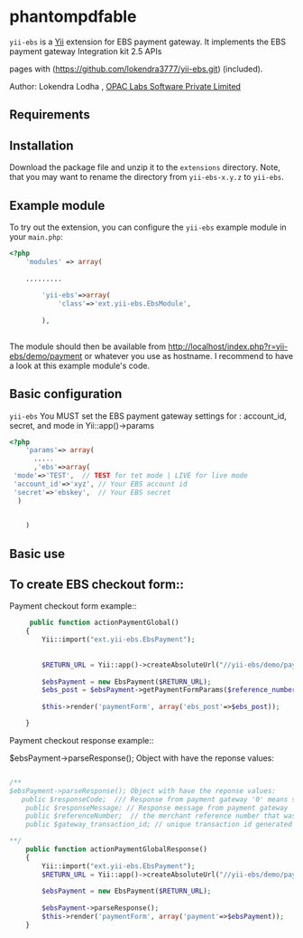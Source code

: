 # phantompdfable`yii-ebs` is a [Yii](http://www.yiiframework.com) extension for EBS payment gateway.It implements the EBS payment gateway Integration kit 2.5 APIspages with (https://github.com/lokendra3777/yii-ebs.git) (included).Author: Lokendra Lodha , <a href="http://www.opaclabs.com">OPAC Labs Software Private Limited</a>## Requirements## InstallationDownload the package file and unzip it to the `extensions` directory. Note, that youmay want to rename the directory from `yii-ebs-x.y.z` to `yii-ebs`.## Example moduleTo try out the extension, you can configure the `yii-ebs` example module in your `main.php`:```php<?php    'modules' => array(		.........                'yii-ebs'=>array(            'class'=>'ext.yii-ebs.EbsModule',                    ),        ```The module should then be available from[http://localhost/index.php?r=yii-ebs/demo/payment](http://localhost/index.php?r=yii-ebs/demo/payment)or whatever you use as hostname. I recommend to have a look at this example module's code.## Basic configuration`yii-ebs` You MUST set the EBS payment gateway settings for : account_id, secret, and mode in Yii::app()->params ```php<?php    'params'=> array(      .....      ,'ebs'=>array( 'mode'=>'TEST',  // TEST for tet mode | LIVE for live mode 'account_id'=>'xyz', // Your EBS account id 'secret'=>'ebskey',  // Your EBS secret  )          )```## Basic use## To create EBS checkout form::Payment checkout form example::```php     public function actionPaymentGlobal()	{		Yii::import("ext.yii-ebs.EbsPayment");				 		$RETURN_URL = Yii::app()->createAbsoluteUrl("//yii-ebs/demo/paymentResponse", array());				$ebsPayment = new EbsPayment($RETURN_URL);		$ebs_post = $ebsPayment->getPaymentFormParams($reference_number, $amount, $name, $address, $city, $state, $country, $postal_code, $phone);		 		$this->render('paymentForm', array('ebs_post'=>$ebs_post));	}```Payment checkout response example::$ebsPayment->parseResponse(); Object with have the reponse values:```php/**$ebsPayment->parseResponse(); Object with have the reponse values:   public $responseCode;  /// Response from payment gateway '0' means sucess	public $responseMessage; // Response message from payment gateway	public $referenceNumber;  // the merchant reference number that was passed with request	public $gateway_transaction_id; // unique transaction id generated for this request by payment gateway**/    public function actionPaymentGlobalResponse()	{		Yii::import("ext.yii-ebs.EbsPayment");		$RETURN_URL = Yii::app()->createAbsoluteUrl("//yii-ebs/demo/paymentGlobalResponse", array());				$ebsPayment = new EbsPayment($RETURN_URL);				$ebsPayment->parseResponse();		$this->render('paymentForm', array('payment'=>$ebsPayment));	}```